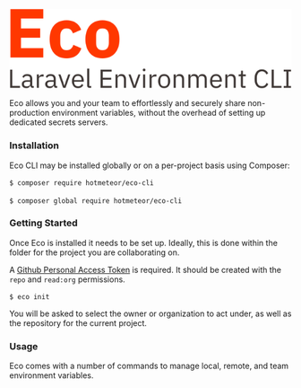 ![Eco logo](./logo.svg)

Eco allows you and your team to effortlessly and securely share non-production environment variables, without the overhead of setting up dedicated secrets servers.

### Installation

Eco CLI may be installed globally or on a per-project basis using Composer:

```shell script
$ composer require hotmeteor/eco-cli
 
$ composer global require hotmeteor/eco-cli
```

### Getting Started

Once Eco is installed it needs to be set up. Ideally, this is done within the folder for the project you are collaborating on. 

A [Github Personal Access Token](https://docs.github.com/en/github/authenticating-to-github/creating-a-personal-access-token) is required. It should be created with the `repo` and `read:org` permissions.

```shell script
$ eco init
```

You will be asked to select the owner or organization to act under, as well as the repository for the current project.

### Usage

Eco comes with a number of commands to manage local, remote, and team environment variables.